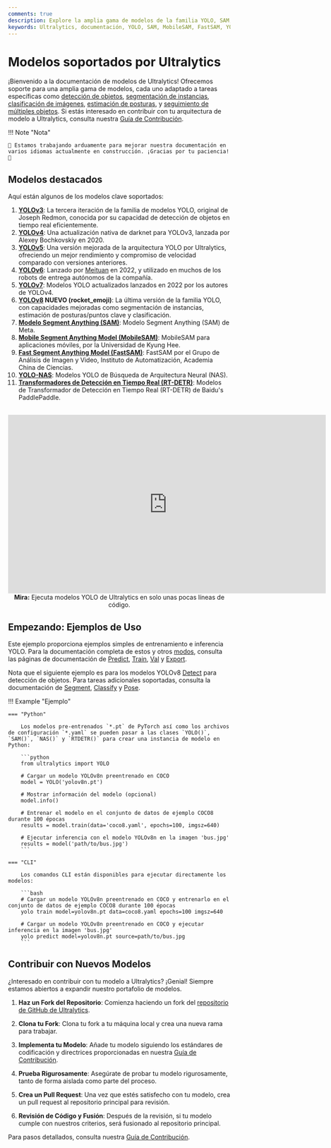 ```yaml
---
comments: true
description: Explore la amplia gama de modelos de la familia YOLO, SAM, MobileSAM, FastSAM, YOLO-NAS y RT-DETR soportados por Ultralytics. Comienza con ejemplos para el uso tanto de CLI como de Python.
keywords: Ultralytics, documentación, YOLO, SAM, MobileSAM, FastSAM, YOLO-NAS, RT-DETR, modelos, arquitecturas, Python, CLI
---
```


# Modelos soportados por Ultralytics

¡Bienvenido a la documentación de modelos de Ultralytics! Ofrecemos soporte para una amplia gama de modelos, cada uno adaptado a tareas específicas como [detección de objetos](../tasks/detect.md), [segmentación de instancias](../tasks/segment.md), [clasificación de imágenes](../tasks/classify.md), [estimación de posturas](../tasks/pose.md), y [seguimiento de múltiples objetos](../modes/track.md). Si estás interesado en contribuir con tu arquitectura de modelo a Ultralytics, consulta nuestra [Guía de Contribución](../../help/contributing.md).

!!! Note "Nota"

    🚧 Estamos trabajando arduamente para mejorar nuestra documentación en varios idiomas actualmente en construcción. ¡Gracias por tu paciencia! 🙏

## Modelos destacados

Aquí están algunos de los modelos clave soportados:

1. **[YOLOv3](yolov3.md)**: La tercera iteración de la familia de modelos YOLO, original de Joseph Redmon, conocida por su capacidad de detección de objetos en tiempo real eficientemente.
2. **[YOLOv4](yolov4.md)**: Una actualización nativa de darknet para YOLOv3, lanzada por Alexey Bochkovskiy en 2020.
3. **[YOLOv5](yolov5.md)**: Una versión mejorada de la arquitectura YOLO por Ultralytics, ofreciendo un mejor rendimiento y compromiso de velocidad comparado con versiones anteriores.
4. **[YOLOv6](yolov6.md)**: Lanzado por [Meituan](https://about.meituan.com/) en 2022, y utilizado en muchos de los robots de entrega autónomos de la compañía.
5. **[YOLOv7](yolov7.md)**: Modelos YOLO actualizados lanzados en 2022 por los autores de YOLOv4.
6. **[YOLOv8](yolov8.md) NUEVO (rocket_emoji)**: La última versión de la familia YOLO, con capacidades mejoradas como segmentación de instancias, estimación de posturas/puntos clave y clasificación.
7. **[Modelo Segment Anything (SAM)](sam.md)**: Modelo Segment Anything (SAM) de Meta.
8. **[Mobile Segment Anything Model (MobileSAM)](mobile-sam.md)**: MobileSAM para aplicaciones móviles, por la Universidad de Kyung Hee.
9. **[Fast Segment Anything Model (FastSAM)](fast-sam.md)**: FastSAM por el Grupo de Análisis de Imagen y Video, Instituto de Automatización, Academia China de Ciencias.
10. **[YOLO-NAS](yolo-nas.md)**: Modelos YOLO de Búsqueda de Arquitectura Neural (NAS).
11. **[Transformadores de Detección en Tiempo Real (RT-DETR)](rtdetr.md)**: Modelos de Transformador de Detección en Tiempo Real (RT-DETR) de Baidu's PaddlePaddle.

<p align="center">
  <br>
  <iframe width="720" height="405" src="https://www.youtube.com/embed/MWq1UxqTClU?si=nHAW-lYDzrz68jR0"
    title="Reproductor de video de YouTube" frameborder="0"
    allow="accelerometer; autoplay; clipboard-write; encrypted-media; gyroscope; picture-in-picture; web-share"
    allowfullscreen>
  </iframe>
  <br>
  <strong>Mira:</strong> Ejecuta modelos YOLO de Ultralytics en solo unas pocas líneas de código.
</p>

## Empezando: Ejemplos de Uso

Este ejemplo proporciona ejemplos simples de entrenamiento e inferencia YOLO. Para la documentación completa de estos y otros [modos](../modes/index.md), consulta las páginas de documentación de [Predict](../modes/predict.md), [Train](../modes/train.md), [Val](../modes/val.md) y [Export](../modes/export.md).

Nota que el siguiente ejemplo es para los modelos YOLOv8 [Detect](../tasks/detect.md) para detección de objetos. Para tareas adicionales soportadas, consulta la documentación de [Segment](../tasks/segment.md), [Classify](../tasks/classify.md) y [Pose](../tasks/pose.md).

!!! Example "Ejemplo"

    === "Python"

        Los modelos pre-entrenados `*.pt` de PyTorch así como los archivos de configuración `*.yaml` se pueden pasar a las clases `YOLO()`, `SAM()`, `NAS()` y `RTDETR()` para crear una instancia de modelo en Python:

        ```python
        from ultralytics import YOLO

        # Cargar un modelo YOLOv8n preentrenado en COCO
        model = YOLO('yolov8n.pt')

        # Mostrar información del modelo (opcional)
        model.info()

        # Entrenar el modelo en el conjunto de datos de ejemplo COCO8 durante 100 épocas
        results = model.train(data='coco8.yaml', epochs=100, imgsz=640)

        # Ejecutar inferencia con el modelo YOLOv8n en la imagen 'bus.jpg'
        results = model('path/to/bus.jpg')
        ```

    === "CLI"

        Los comandos CLI están disponibles para ejecutar directamente los modelos:

        ```bash
        # Cargar un modelo YOLOv8n preentrenado en COCO y entrenarlo en el conjunto de datos de ejemplo COCO8 durante 100 épocas
        yolo train model=yolov8n.pt data=coco8.yaml epochs=100 imgsz=640

        # Cargar un modelo YOLOv8n preentrenado en COCO y ejecutar inferencia en la imagen 'bus.jpg'
        yolo predict model=yolov8n.pt source=path/to/bus.jpg
        ```

## Contribuir con Nuevos Modelos

¿Interesado en contribuir con tu modelo a Ultralytics? ¡Genial! Siempre estamos abiertos a expandir nuestro portafolio de modelos.

1. **Haz un Fork del Repositorio**: Comienza haciendo un fork del [repositorio de GitHub de Ultralytics](https://github.com/ultralytics/ultralytics).

2. **Clona tu Fork**: Clona tu fork a tu máquina local y crea una nueva rama para trabajar.

3. **Implementa tu Modelo**: Añade tu modelo siguiendo los estándares de codificación y directrices proporcionadas en nuestra [Guía de Contribución](../../help/contributing.md).

4. **Prueba Rigurosamente**: Asegúrate de probar tu modelo rigurosamente, tanto de forma aislada como parte del proceso.

5. **Crea un Pull Request**: Una vez que estés satisfecho con tu modelo, crea un pull request al repositorio principal para revisión.

6. **Revisión de Código y Fusión**: Después de la revisión, si tu modelo cumple con nuestros criterios, será fusionado al repositorio principal.

Para pasos detallados, consulta nuestra [Guía de Contribución](../../help/contributing.md).
